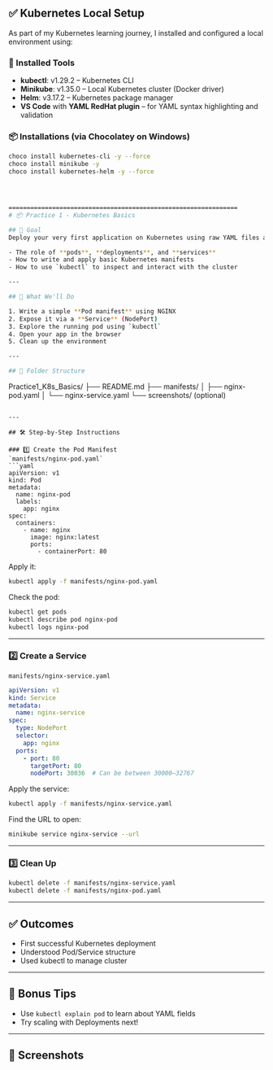 ## ✅ Kubernetes Local Setup

As part of my Kubernetes learning journey, I installed and configured a local environment using:

### 🧰 Installed Tools
- **kubectl**: v1.29.2 – Kubernetes CLI
- **Minikube**: v1.35.0 – Local Kubernetes cluster (Docker driver)
- **Helm**: v3.17.2 – Kubernetes package manager
- **VS Code** with **YAML RedHat plugin** – for YAML syntax highlighting and validation

### 📦 Installations (via Chocolatey on Windows)
```bash
choco install kubernetes-cli -y --force
choco install minikube -y
choco install kubernetes-helm -y --force




===============================================================
# 📦 Practice 1 - Kubernetes Basics

## 🎯 Goal
Deploy your very first application on Kubernetes using raw YAML files and `kubectl` commands. This practice is designed to help you understand:

- The role of **pods**, **deployments**, and **services**
- How to write and apply basic Kubernetes manifests
- How to use `kubectl` to inspect and interact with the cluster

---

## 🧱 What We'll Do

1. Write a simple **Pod manifest** using NGINX
2. Expose it via a **Service** (NodePort)
3. Explore the running pod using `kubectl`
4. Open your app in the browser
5. Clean up the environment

---

## 📁 Folder Structure
```
Practice1_K8s_Basics/
├── README.md
├── manifests/
│   ├── nginx-pod.yaml
│   └── nginx-service.yaml
└── screenshots/ (optional)
```

---

## 🛠️ Step-by-Step Instructions

### 1️⃣ Create the Pod Manifest
`manifests/nginx-pod.yaml`
```yaml
apiVersion: v1
kind: Pod
metadata:
  name: nginx-pod
  labels:
    app: nginx
spec:
  containers:
    - name: nginx
      image: nginx:latest
      ports:
        - containerPort: 80
```

Apply it:
```bash
kubectl apply -f manifests/nginx-pod.yaml
```

Check the pod:
```bash
kubectl get pods
kubectl describe pod nginx-pod
kubectl logs nginx-pod
```

---

### 2️⃣ Create a Service
`manifests/nginx-service.yaml`
```yaml
apiVersion: v1
kind: Service
metadata:
  name: nginx-service
spec:
  type: NodePort
  selector:
    app: nginx
  ports:
    - port: 80
      targetPort: 80
      nodePort: 30036  # Can be between 30000–32767
```

Apply the service:
```bash
kubectl apply -f manifests/nginx-service.yaml
```

Find the URL to open:
```bash
minikube service nginx-service --url
```

---

### 3️⃣ Clean Up
```bash
kubectl delete -f manifests/nginx-service.yaml
kubectl delete -f manifests/nginx-pod.yaml
```

---

## ✅ Outcomes
- First successful Kubernetes deployment
- Understood Pod/Service structure
- Used kubectl to manage cluster

---

## 🧠 Bonus Tips
- Use `kubectl explain pod` to learn about YAML fields
- Try scaling with Deployments next!

---

## 📸 Screenshots